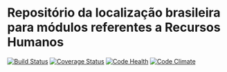 # Repositório da localização brasileira para módulos referentes a Recursos Humanos

[![Build Status](https://travis-ci.org/odoo-brazil/odoo-brazil-hr.svg)](https://travis-ci.org/odoo-brazil/odoo-brazil-hr)
[![Coverage Status](https://coveralls.io/repos/odoo-brazil/odoo-brazil-hr/badge.svg)](https://coveralls.io/r/odoo-brazil/odoo-brazil-hr)
[![Code Health](https://landscape.io/github/odoo-brazil/odoo-brazil-hr/8.0/landscape.svg?style=flat)](https://landscape.io/github/odoo-brazil/odoo-brazil-hr/8.0)
[![Code Climate](https://codeclimate.com/github/odoo-brazil/odoo-brazil-hr/badges/gpa.svg)](https://codeclimate.com/github/odoo-brazil/odoo-brazil-hr)
